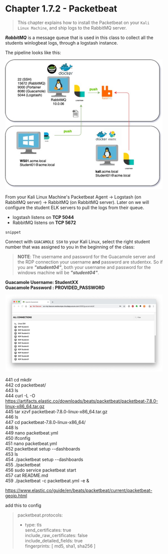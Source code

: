 #   Chapter 1.7.2 - Packetbeat
>This chapter explains how to install the Packetbeat on your `Kali Linux Machine`, and ship logs to the RabbitMQ server.

***RabbitMQ*** is a message queue that is used in this class to collect all the students winlogbeat logs, through a logstash instance.

The pipeline looks like this:

![Screenshot command](./assets/01-studentpipe.jpg)

From your Kali Linux Machine's Packetbeat Agent -> Logstash (on RabbitMQ server) -> RabbitMQ (on RabbitMQ server). Later on we will configure the student ELK servers to pull the logs from their queue.

- logstash listens on **TCP 5044**
- RabbitMQ listens on **TCP 5672**

```code
snippet
```
Connect with `GUACAMOLE SSH` to your Kali Linux, select the right student number that was assigned to you in the beginning of the class:

> **NOTE**: The username and password for the Guacamole server and the RDP connection your username __and__ password are studentxx. So if you are ***"student04"***, both your username and password for the windows machine will be ***"student04"***.

**Guacamole Username: StudentXX**  
**Guacamole Password : PROVIDED_PASSWORD**

![Screenshot command](./assets/02-guacamole.jpg)

441  cd mkdir  
  442  cd packetbeat/  
  443  ls  
  444  curl -L -O https://artifacts.elastic.co/downloads/beats/packetbeat/packetbeat-7.8.0-linux-x86_64.tar.gz  
  445  tar xzvf packetbeat-7.8.0-linux-x86_64.tar.gz  
  446  ls  
  447  cd packetbeat-7.8.0-linux-x86_64/  
  448  ls  
  449  nano packetbeat.yml   
  450  ifconfig  
  451  nano packetbeat.yml   
  452  packetbeat setup --dashboards  
  453  ls  
  454  ./packetbeat setup --dashboards  
  455  ./packetbeat   
  456  sudo service packetbeat start  
  457  cat README.md   
  459  ./packetbeat -c packetbeat.yml -e &  
  
https://www.elastic.co/guide/en/beats/packetbeat/current/packetbeat-geoip.html

add this to config

>packetbeat.protocols:  
>- type: tls  
>  send_certificates: true  
>  include_raw_certificates: false  
>  include_detailed_fields: true  
>  fingerprints: [ md5, sha1, sha256 ]  